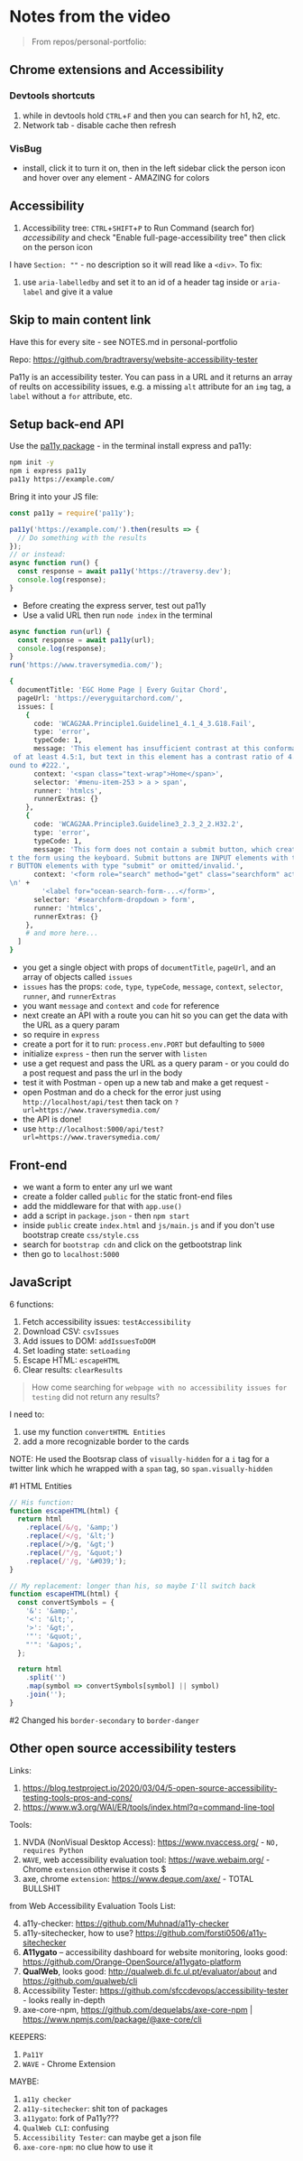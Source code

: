# Notes from the video

> From repos/personal-portfolio:

## Chrome extensions and Accessibility

### Devtools shortcuts

1. while in devtools hold `CTRL`+`F` and then you can search for h1, h2, etc.
2. Network tab - disable cache then refresh

### VisBug

- install, click it to turn it on, then in the left sidebar click the person icon and hover over any element - AMAZING for colors

## Accessibility

1. Accessibility tree: `CTRL`+`SHIFT`+`P` to Run Command (search for) _accessibility_ and check "Enable full-page-accessibility tree" then click on the person icon

I have `Section: ""` - no description so it will read like a `<div>`. To fix:

1. use `aria-labelledby` and set it to an id of a header tag inside or `aria-label` and give it a value

## Skip to main content link

Have this for every site - see NOTES.md in personal-portfolio

Repo: https://github.com/bradtraversy/website-accessibility-tester

Pa11y is an accessibility tester. You can pass in a URL and it returns an array of reults on accessibility issues, e.g. a missing `alt` attribute for an `img` tag, a `label` without a `for` attribute, etc.

## Setup back-end API

Use the [pa11y package](https://github.com/pa11y/pa11y) - in the terminal install express and pa11y:

```bash
npm init -y
npm i express pa11y
pa11y https://example.com/
```

Bring it into your JS file:

```js
const pa11y = require('pa11y');

pa11y('https://example.com/').then(results => {
  // Do something with the results
});
// or instead:
async function run() {
  const response = await pa11y('https://traversy.dev');
  console.log(response);
}
```

- Before creating the express server, test out pa11y
- Use a valid URL then run `node index` in the terminal

```js
async function run(url) {
  const response = await pa11y(url);
  console.log(response);
}
run('https://www.traversymedia.com/');
```

```bash
{
  documentTitle: 'EGC Home Page | Every Guitar Chord',
  pageUrl: 'https://everyguitarchord.com/',
  issues: [
    {
      code: 'WCAG2AA.Principle1.Guideline1_4.1_4_3.G18.Fail',
      type: 'error',
      typeCode: 1,
      message: 'This element has insufficient contrast at this conformance level. Expected a contrast ratio
 of at least 4.5:1, but text in this element has a contrast ratio of 4.45:1. Recommendation:  change backgr
ound to #222.',
      context: '<span class="text-wrap">Home</span>',
      selector: '#menu-item-253 > a > span',
      runner: 'htmlcs',
      runnerExtras: {}
    },
    {
      code: 'WCAG2AA.Principle3.Guideline3_2.3_2_2.H32.2',
      type: 'error',
      typeCode: 1,
      message: 'This form does not contain a submit button, which creates issues for those who cannot submi
t the form using the keyboard. Submit buttons are INPUT elements with type attribute "submit" or "image", o
r BUTTON elements with type "submit" or omitted/invalid.',
      context: '<form role="search" method="get" class="searchform" action="https://everyguitarchord.com/">
\n' +
        '<label for="ocean-search-form-...</form>',
      selector: '#searchform-dropdown > form',
      runner: 'htmlcs',
      runnerExtras: {}
    },
    # and more here...
  ]
}
```

- you get a single object with props of `documentTitle`, `pageUrl`, and an array of objects called `issues`
- `issues` has the props: `code`, `type`, `typeCode`, `message`, `context`, `selector`, `runner`, and `runnerExtras`
- you want `message` and `context` and `code` for reference
- next create an API with a route you can hit so you can get the data with the URL as a query param
- so require in `express`
- create a port for it to run: `process.env.PORT` but defaulting to `5000`
- initialize `express` - then run the server with `listen`
- use a get request and pass the URL as a query param - or you could do a post request and pass the url in the body
- test it with Postman - open up a new tab and make a get request -
- open Postman and do a check for the error just using `http://localhost/api/test` then tack on `?url=https://www.traversymedia.com/`
- the API is done!
- use `http://localhost:5000/api/test?url=https://www.traversymedia.com/`

## Front-end

- we want a form to enter any url we want
- create a folder called `public` for the static front-end files
- add the middleware for that with `app.use()`
- add a script in `package.json` - then `npm start`
- inside `public` create `index.html` and `js/main.js` and if you don't use bootstrap create `css/style.css`
- search for `bootstrap cdn` and click on the getbootstrap link
- then go to `localhost:5000`

## JavaScript

6 functions:

1. Fetch accessibility issues: `testAccessibility`
1. Download CSV: `csvIssues`
1. Add issues to DOM: `addIssuesToDOM`
1. Set loading state: `setLoading`
1. Escape HTML: `escapeHTML`
1. Clear results: `clearResults`

> How come searching for `webpage with no accessibility issues for testing` did not return any results?

I need to:

1. use my function `convertHTML Entities`
1. add a more recognizable border to the cards

NOTE: He used the Bootsrap class of `visually-hidden` for a `i` tag for a twitter link which he wrapped with a `span` tag, so `span.visually-hidden`

#1 HTML Entities

```js
// His function:
function escapeHTML(html) {
  return html
    .replace(/&/g, '&amp;')
    .replace(/</g, '&lt;')
    .replace(/>/g, '&gt;')
    .replace(/"/g, '&quot;')
    .replace(/'/g, '&#039;');
}

// My replacement: longer than his, so maybe I'll switch back
function escapeHTML(html) {
  const convertSymbols = {
    '&': '&amp;',
    '<': '&lt;',
    '>': '&gt;',
    '"': '&quot;',
    "'": '&apos;',
  };

  return html
    .split('')
    .map(symbol => convertSymbols[symbol] || symbol)
    .join('');
}
```

#2 Changed his `border-secondary` to `border-danger`

## Other open source accessibility testers

Links:

1. https://blog.testproject.io/2020/03/04/5-open-source-accessibility-testing-tools-pros-and-cons/
1. https://www.w3.org/WAI/ER/tools/index.html?q=command-line-tool

Tools:

1. NVDA (NonVisual Desktop Access): https://www.nvaccess.org/ - `NO, requires Python`
2. `WAVE`, web accessibility evaluation tool: https://wave.webaim.org/ - Chrome `extension` otherwise it costs $
3. axe, chrome `extension`: https://www.deque.com/axe/ - TOTAL BULLSHIT

from Web Accessibility Evaluation Tools List:

4. a11y-checker: https://github.com/Muhnad/a11y-checker
5. a11y-sitechecker, how to use? https://github.com/forsti0506/a11y-sitechecker
6. **A11ygato** – accessibility dashboard for website monitoring, looks good: https://github.com/Orange-OpenSource/a11ygato-platform
7. **QualWeb**, looks good: http://qualweb.di.fc.ul.pt/evaluator/about and https://github.com/qualweb/cli
8. Accessibility Tester: https://github.com/sfccdevops/accessibility-tester - looks really in-depth
9. axe-core-npm, https://github.com/dequelabs/axe-core-npm | https://www.npmjs.com/package/@axe-core/cli

KEEPERS:

1. `Pa11Y`
1. `WAVE` - Chrome Extension

MAYBE:

1. `a11y checker`
1. `a11y-sitechecker`: shit ton of packages
1. `a11ygato`: fork of Pa11y???
1. `QualWeb CLI`: confusing
1. `Accessibility Tester`: can maybe get a json file
1. `axe-core-npm`: no clue how to use it
